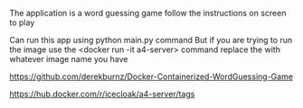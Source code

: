 The application is a word guessing game
follow the instructions on screen to play

Can run this app using python main.py command
But if you are trying to run the image use the <docker run -it a4-server> command
replace the <a4-server> with whatever image name you have

https://github.com/derekburnz/Docker-Containerized-WordGuessing-Game

https://hub.docker.com/r/icecloak/a4-server/tags
